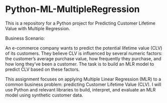 # Python-ML-MultipleRegression
This is a repository for a Python project for Predicting Customer Lifetime Value with Multiple Regression. 

Business Scenario:

An e-commerce company wants to predict the potential lifetime value (CLV) of its customers. They believe CLV is influenced by several numeric factors: the customer’s average purchase value, how frequently they purchase, and how long they’ve been a customer. The task is to build an MLR model to predict CLV based on these factors.

This assignment focuses on applying Multiple Linear Regression (MLR) to a common business problem: predicting Customer Lifetime Value (CLV). I will use Python and relevant libraries to build, interpret, and evaluate an MLR model using synthetic customer data.
